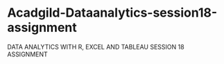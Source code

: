 # Acadgild-Dataanalytics-session18-assignment
DATA ANALYTICS WITH R, EXCEL AND TABLEAU SESSION 18 ASSIGNMENT 
